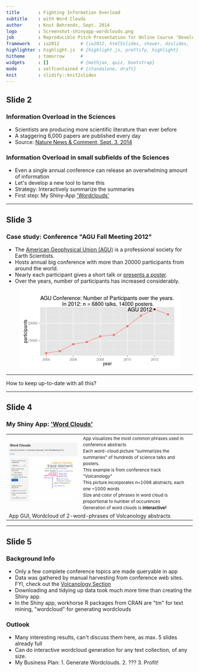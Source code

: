 ```yaml
---
title       : Fighting Information Overload 
subtitle    : with Word Clouds
author      : Knut Behrends, Sept. 2014
logo        : Screenshot-shinyapp-wordclouds.png
job         : Reproducible Pitch Presentation for Online Course 'Developing Data Products'
framework   : io2012        # {io2012, html5slides, shower, dzslides, ...}
highlighter : highlight.js  # {highlight.js, prettify, highlight}
hitheme     : tomorrow      # 
widgets     : []            # {mathjax, quiz, bootstrap}
mode        : selfcontained # {standalone, draft}
knit        : slidify::knit2slides
---
```




## Slide 2
### Information Overload in the Sciences

- Scientists are producing more scientific literature than ever before
- A staggering 6,000 papers are published every day 
- Source: [Nature News & Comment, Sept. 3, 2014](http://www.nature.com/news/how-to-tame-the-flood-of-literature-1.15806)

###  Information Overload in small subfields of the Sciences

- Even a single annual conference can release an overwhelming amount of information
- Let's develop a new tool to tame this
- Strategy: Interactively summarize the summaries
- First step: My Shiny-App ['Wordclouds'](https://rapps.shinyapps.io/wordcloud01/)  

--- 



## Slide 3

### Case study: Conference "AGU Fall Meeting 2012"

- The [American Geophysical Union (AGU)](http://en.wikipedia.org/wiki/American_Geophysical_Union) is a professional society for Earth Scientists. 
- Hosts annual big conference with more than 20000 participants from around the world.
- Nearly each participant gives a short talk or [presents a poster](https://www.youtube.com/watch?v=dFf1eZ5MAYA "Stroll from one end of the AGU poster session room to the other end (Fall Meeting 2011)").
- Over the years, number of participants has increased considerably.

<img src="assets/fig/unnamed-chunk-2.png" title="plot of chunk unnamed-chunk-2" alt="plot of chunk unnamed-chunk-2" style="display: block; margin: auto;" />

* * *
How to keep up-to-date with all this?

--- 

## Slide 4
### My Shiny App:  ['Word Clouds'](https://rapps.shinyapps.io/wordcloud01/)

<table width="1024px">
    <tr>
        <td><img src="assets/img/wordclouds-volc-gui-050pc.png" title="Sample wordcloud, same as logo" alt="Sample Wordcloud"/>
</td>
               <td>
        <!--<img size="50%" src="assets/img/Screenshot-shinyapp-wordclouds.png" title="Sample wordcloud, same as logo" alt="Sample Wordcloud"/>-->
        <small>App visualizes the most common phrases used in conference abstracts</small><br>
<small>Each word-cloud picture "summarizes the summaries" of hundreds of science talks and posters.</small><br>
<small>This example is from conference track "Volcanology"</small><br>
<small>This picture incorporates n=1098 abstracts, each one ~1000 words </small><br>
<small>Size and color of phrases in word cloud is proportional to number of occurences </small><br>
<small>Generation of word clouds is <strong>interactive!</strong> </small> 
        </td>
    </tr>
        <tr>
        <td colspan="2">
        App GUI, Wordcloud of 2-word-phrases of Volcanology abstracts 
</td></tr>
</table>

--- 

## Slide 5

### Background Info
 
- Only a few complete conference topics are made queryable in app
- Data was gathered by manual harvesting from conference web sites. FYI, check out the [Volcanology Section](http://abstractsearch.agu.org/meetings/2013/FM/sections/V) 
- Downloading and tidying up data took much more time than creating the Shiny app. 
- In the Shiny app, workhorse R packages from CRAN are "tm" for text mining, "wordcloud" for generating wordclouds

### Outlook

- Many interesting results, can't discuss them here, as max. 5 slides already full
- Can do interactive wordcloud generation for any text collection, of any size. 
- My Business Plan: 1. Generate Wordclouds. 2. ??? 3. Profit!
